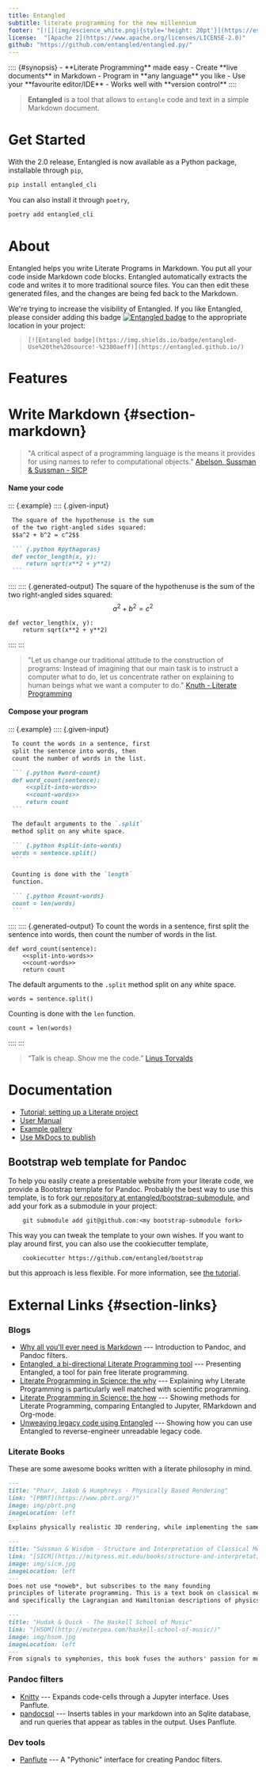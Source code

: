 ```yaml
---
title: Entangled
subtitle: literate programming for the new millennium
footer: "[![](img/escience_white.png){style='height: 20pt'}](https://esciencecenter.nl/)"
license:  "[Apache 2](https://www.apache.org/licenses/LICENSE-2.0)"
github: "https://github.com/entangled/entangled.py/"
---
```


<div class="container-fluid"><div class="row">
:::: {#synopsis}
- **Literate Programming** made easy
- Create **live documents** in Markdown
- Program in **any language** you like
- Use your **favourite editor/IDE**
- Works well with **version control**
::::

> **Entangled** is a tool that allows to `entangle` code and text in a simple Markdown document. 

</div></div>

# Get Started

With the 2.0 release, Entangled is now available as a Python package, installable through `pip`,

```bash
pip install entangled_cli
```

You can also install it through `poetry`,

```bash
poetry add entangled_cli
```

<!-- link to the first project tutorial -->


<script async id="asciicast-591604" src="https://asciinema.org/a/591604.js"
        data-autoplay="true" data-speed="2"></script>

# About
Entangled helps you write Literate Programs in Markdown. You put all your code inside Markdown code blocks. Entangled automatically extracts the code and writes it to more traditional source files. You can then edit these generated files, and the changes are being fed back to the Markdown.

We're trying to increase the visibility of Entangled. If you like Entangled, please consider adding this badge [![Entangled badge](https://img.shields.io/badge/entangled-Use%20the%20source!-%2300aeff)](https://entangled.github.io/) to the appropriate location in your project:

> ~~~
> [![Entangled badge](https://img.shields.io/badge/entangled-Use%20the%20source!-%2300aeff)](https://entangled.github.io/)
> ~~~

# Features


# Write Markdown {#section-markdown}

> "A critical aspect of a programming language is the means it provides
for using names to refer to computational objects." [Abelson, Sussman & Sussman - SICP](https://mitpress.mit.edu/sites/default/files/sicp/index.html)

#### Name your code
::: {.example}
:::: {.given-input}
~~~markdown
 The square of the hypothenuse is the sum
 of the two right-angled sides squared:
 $$a^2 + b^2 = c^2$$

 ``` {.python #pythagoras}
 def vector_length(x, y):
     return sqrt(x**2 + y**2)
 ```
~~~
::::
:::: {.generated-output}
The square of the hypothenuse is the sum of the two right-angled sides squared:
$$a^2 + b^2 = c^2$$

``` {.python #pythagoras}
def vector_length(x, y):
    return sqrt(x**2 + y**2)
```
::::
:::

> "Let us change our traditional attitude to the construction of programs:
> Instead of imagining that our main task is to instruct a computer what to do,
> let us concentrate rather on explaining to human beings what we want a
> computer to do." [Knuth - Literate Programming](http://www.literateprogramming.com/knuthweb.pdf)

#### Compose your program
::: {.example}
:::: {.given-input}
~~~markdown
 To count the words in a sentence, first
 split the sentence into words, then
 count the number of words in the list.

 ``` {.python #word-count}
 def word_count(sentence):
     <<split-into-words>>
     <<count-words>>
     return count
 ```

 The default arguments to the `.split`
 method split on any white space.

 ``` {.python #split-into-words}
 words = sentence.split()
 ```

 Counting is done with the `length`
 function.

 ``` {.python #count-words}
 count = len(words)
 ```
~~~
::::
:::: {.generated-output}
To count the words in a sentence, first split
the sentence into words, then count the number
of words in the list.

``` {.python #word-count}
def word_count(sentence):
    <<split-into-words>>
    <<count-words>>
    return count
```

The default arguments to the `.split` method
split on any white space.

``` {.python #split-into-words}
words = sentence.split()
```

Counting is done with the `len` function.

``` {.python #count-words}
count = len(words)
```
::::
:::

> “Talk is cheap. Show me the code.” [Linus Torvalds]()

<!--
#### Test your documentation
::: {.example}
:::: {.given-input}
~~~markdown
 Counting words, the zero-case:

 ``` {.python .eval #word-count}
 word_count("")
 ```

 And a small sentence:

 ``` {.python .doctest #word-count}
 word_count("Hebban olla uogala")
 ---
 4
 ```
~~~
::::
:::: {.generated-output}
Counting words, the zero-case:

``` {.python .eval #word-count}
word_count("")
```

And a small sentence:

``` {.python .doctest #word-count}
word_count("Hebban olla uogala")
---
4
```
::::
:::-->

# Documentation

- [Tutorial: setting up a Literate project](tutorial.html)
- [User Manual](manual.html)
- [Example gallery](https://entangled.github.io/examples)
- [Use MkDocs to publish](https://entangled.github.io/mkdocs-plugin)

## Bootstrap web template for Pandoc
To help you easily create a presentable website from your literate code, we provide a Bootstrap template for Pandoc. Probably the best way to use this template, is to fork [our repository at entangled/bootstrap-submodule](https://github.com/entangled/bootstrap-submodule), and add your fork as a submodule in your project:

        git submodule add git@github.com:<my bootstrap-submodule fork>

This way you can tweak the template to your own wishes. If you want to play around first, you can also use the cookiecutter template,

        cookiecutter https://github.com/entangled/bootstrap

but this approach is less flexible. For more information, see [the tutorial](tutorial.html).

# External Links {#section-links}

### Blogs

- [Why all you'll ever need is Markdown](https://blog.esciencecenter.nl/why-all-youll-ever-need-is-markdown-dc604f0ab309) --- Introduction to Pandoc, and Pandoc filters.
- [Entangled, a bi-directional Literate Programming tool](https://blog.esciencecenter.nl/entangled-1744448f4b9f) --- Presenting Entangled, a tool for pain free literate programming.
- [Literate Programming in Science: the why](https://blog.esciencecenter.nl/literate-programming-in-science-1669094541a7) --- Explaining why Literate Programming is particularly well matched with scientific programming.
- [Literate Programming in Science: the how](https://blog.esciencecenter.nl/literate-programming-in-science-ed94dcc8f758) --- Showing methods for Literate Programming, comparing Entangled to Jupyter, RMarkdown and Org-mode.
- [Unweaving legacy code using Entangled](https://blog.esciencecenter.nl/unweaving-legacy-code-using-entangled-2e6380a88b2f) --- Showing how you can use Entangled to reverse-engineer unreadable legacy code.

### Literate Books
These are some awesome books written with a literate philosophy in mind.

``` {.markdown .bootstrap-card-deck}
---
title: "Pharr, Jakob & Humphreys - Physically Based Rendering"
link: "[PBRT](https://www.pbrt.org/)"
image: img/pbrt.png
imageLocation: left
---
Explains physically realistic 3D rendering, while implementing the same techniques in C++. This book is so amazing, it actually won an Acadamy Award for technical achievement. The book uses the same *noweb* notation for code block references we do.
```

``` {.markdown .bootstrap-card-deck}
---
title: "Sussman & Wisdom - Structure and Interpretation of Classical Mechanics"
link: "[SICM](https://mitpress.mit.edu/books/structure-and-interpretation-classical-mechanics-second-edition)"
image: img/sicm.jpg             
imageLocation: left
---
Does not use *noweb*, but subscribes to the many founding
principles of literate programming. This is a text book on classical mechanics
and specifically the Lagrangian and Hamiltonian descriptions of physics.
```

``` {.markdown .bootstrap-card-deck}
---
title: "Hudak & Quick - The Haskell School of Music"
link: "[HSOM](http://euterpea.com/haskell-school-of-music/)"
image: img/hsom.jpg
imageLocation: left
---
From signals to symphonies, this book fuses the authors' passion for music and the Haskell programming language.
```


### Pandoc filters

- [Knitty](https://github.com/kiwi0fruit/knitty) --- Expands code-cells through a Jupyter interface. Uses Panflute. 
- [pandocsql](https://github.com/alexpdp7/pandocsql) --- Inserts tables in your markdown into an Sqlite database, and run queries that appear as tables in the output. Uses Panflute.

### Dev tools

- [Panflute](https://github.com/sergiocorreia/panflute) --- A "Pythonic" interface for creating Pandoc filters.

